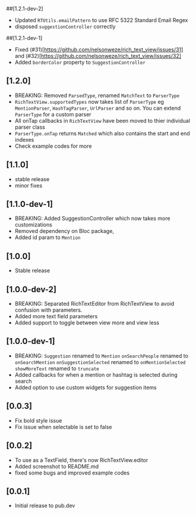 ##[1.2.1-dev-2]
* Updated ```RTUtils.emailPattern``` to use RFC 5322 Standard Email Regex 
*  disposed ```suggestionController``` correctly

##[1.2.1-dev-1]
* Fixed (#31)[https://github.com/nelsonweze/rich_text_view/issues/31] and (#32)[https://github.com/nelsonweze/rich_text_view/issues/32]
* Added ```borderColor``` property to ```SuggestionController```
## [1.2.0]
* BREAKING: Removed ```ParsedType```, renamed ```MatchText``` to ```ParserType```
* ```RichTextView.supportedTypes``` now takes list of ```ParserType``` eg ```MentionParser```, ```HashTagParser```, ```UrlParser``` and so on. You can extend ```ParserType``` for a custom parser
* All onTap callbacks in ```RichTextView``` have been moved to thier individual parser class
* ```ParserType.onTap``` returns ```Matched``` which also contains the start and end indexes
* Check example codes for more

## [1.1.0]
* stable release
* minor fixes

## [1.1.0-dev-1]
* BREAKING: Added SuggestionController which now takes more customizations
* Removed dependency on Bloc package,
* Added id param to ```Mention```

## [1.0.0]
* Stable release
## [1.0.0-dev-2]

* BREAKING: Separated RichTextEditor from RichTextView to avoid confusion with parameters.
* Added more text field parameters
* Added support to toggle between view more and view less

## [1.0.0-dev-1]

* BREAKING: ```Suggestion``` renamed to ```Mention```
            ```onSearchPeople``` renamed to ```onSearchMention```
            ```onSuggestionSelected``` renamed to ```onMentionSelected```
            ```showMoreText``` renamed to ```truncate```
* Added callbacks for when a mention or hashtag is selected during search
* Added option to use custom widgets for suggestion items 

## [0.0.3]
*  Fix bold style issue
*  Fix issue when selectable is set to false

## [0.0.2]

* To use as a TextField, there's now RichTextView.editor
* Added screenshot to README.md 
* fixed some bugs and improved example codes

## [0.0.1]

* Initial release to pub.dev
